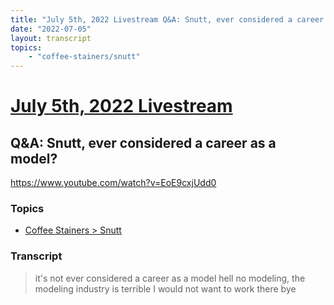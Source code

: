 ```yaml
---
title: "July 5th, 2022 Livestream Q&A: Snutt, ever considered a career as a model?"
date: "2022-07-05"
layout: transcript
topics:
    - "coffee-stainers/snutt"
---
```

# [July 5th, 2022 Livestream](../2022-07-05.md)
## Q&A: Snutt, ever considered a career as a model?
https://www.youtube.com/watch?v=EoE9cxjUdd0

### Topics
* [Coffee Stainers > Snutt](../topics/coffee-stainers/snutt.md)

### Transcript

> it's not ever considered a career as a model hell no modeling, the modeling industry is terrible I would not want to work there bye
